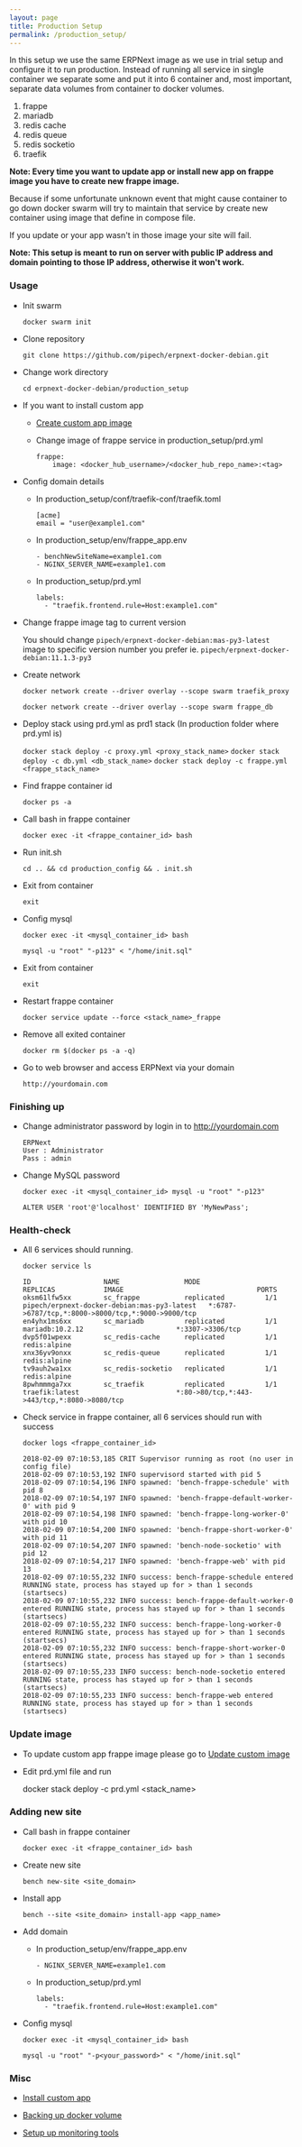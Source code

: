 ```yaml
---
layout: page
title: Production Setup
permalink: /production_setup/
---
```


In this setup we use the same ERPNext image as we use in trial setup
and configure it to run production. 
Instead of running all service in single container we separate some and put it into 6 container
and, most important, separate data volumes from container to docker volumes.

1. frappe
2. mariadb
3. redis cache
4. redis queue
5. redis socketio
6. traefik

**Note: Every time you want to update app or install new app on frappe image
you have to create new frappe image.**

Because if some unfortunate unknown event that might cause container to go down
docker swarm will try to maintain that service by create new container using image that define in compose file.

If you update or your app wasn't in those image your site will fail.

**Note: This setup is meant to run on server with public IP address
and domain pointing to those IP address, otherwise it won't work.**

### Usage

* Init swarm

    `docker swarm init`

* Clone repository

    `git clone https://github.com/pipech/erpnext-docker-debian.git`

* Change work directory

    `cd erpnext-docker-debian/production_setup`

* If you want to install custom app

    * [Create custom app image](/erpnext-docker-debian/create_custom_app_image)

    * Change image of frappe service in production_setup/prd.yml
    
        ```
        frappe:
            image: <docker_hub_username>/<docker_hub_repo_name>:<tag>
        ```

* Config domain details

    * In production_setup/conf/traefik-conf/traefik.toml

        ```
        [acme]
        email = "user@example1.com"
        ```

    * In production_setup/env/frappe_app.env

        ```
        - benchNewSiteName=example1.com
        - NGINX_SERVER_NAME=example1.com
        ```

    * In production_setup/prd.yml

        ```
        labels:
          - "traefik.frontend.rule=Host:example1.com"
        ```

* Change frappe image tag to current version

    You should change `pipech/erpnext-docker-debian:mas-py3-latest` image to specific version number you prefer ie. `pipech/erpnext-docker-debian:11.1.3-py3`

* Create network

    `docker network create --driver overlay --scope swarm traefik_proxy`

    `docker network create --driver overlay --scope swarm frappe_db`

* Deploy stack using prd.yml as prd1 stack (In production folder where prd.yml is)

    `docker stack deploy -c proxy.yml <proxy_stack_name>`
    `docker stack deploy -c db.yml <db_stack_name>`
    `docker stack deploy -c frappe.yml <frappe_stack_name>`

* Find frappe container id

    `docker ps -a`

* Call bash in frappe container

    `docker exec -it <frappe_container_id> bash`

* Run init.sh

    `cd .. && cd production_config && . init.sh`

* Exit from container

    `exit`

* Config mysql

    `docker exec -it <mysql_container_id> bash`

    `mysql -u "root" "-p123" < "/home/init.sql"`

* Exit from container

    `exit`

* Restart frappe container

    `docker service update --force <stack_name>_frappe`

* Remove all exited container

    `docker rm $(docker ps -a -q)`

* Go to web browser and access ERPNext via your domain

    `http://yourdomain.com`

### Finishing up

* Change administrator password by login in to http://yourdomain.com

    ```
    ERPNext
    User : Administrator
    Pass : admin
    ```

* Change MySQL password

    `docker exec -it <mysql_container_id> mysql -u "root" "-p123"`
    
    `ALTER USER 'root'@'localhost' IDENTIFIED BY 'MyNewPass';`

### Health-check

* All 6 services should running.

    `docker service ls`
    ```
    ID                  NAME                MODE                REPLICAS            IMAGE                                 PORTS
    oksm61lfw5xx        sc_frappe           replicated          1/1                 pipech/erpnext-docker-debian:mas-py3-latest   *:6787->6787/tcp,*:8000->8000/tcp,*:9000->9000/tcp
    en4yhx1ms6xx        sc_mariadb          replicated          1/1                 mariadb:10.2.12                       *:3307->3306/tcp
    dvp5f01wpexx        sc_redis-cache      replicated          1/1                 redis:alpine
    xnx36yv9onxx        sc_redis-queue      replicated          1/1                 redis:alpine
    tv9auh2wa1xx        sc_redis-socketio   replicated          1/1                 redis:alpine
    8pwhmmmga7xx        sc_traefik          replicated          1/1                 traefik:latest                        *:80->80/tcp,*:443->443/tcp,*:8080->8080/tcp
    ```

* Check service in frappe container, all 6 services should run with success

    `docker logs <frappe_container_id>`

    ```
    2018-02-09 07:10:53,185 CRIT Supervisor running as root (no user in config file)
    2018-02-09 07:10:53,192 INFO supervisord started with pid 5
    2018-02-09 07:10:54,196 INFO spawned: 'bench-frappe-schedule' with pid 8
    2018-02-09 07:10:54,197 INFO spawned: 'bench-frappe-default-worker-0' with pid 9
    2018-02-09 07:10:54,198 INFO spawned: 'bench-frappe-long-worker-0' with pid 10
    2018-02-09 07:10:54,200 INFO spawned: 'bench-frappe-short-worker-0' with pid 11
    2018-02-09 07:10:54,207 INFO spawned: 'bench-node-socketio' with pid 12
    2018-02-09 07:10:54,217 INFO spawned: 'bench-frappe-web' with pid 13
    2018-02-09 07:10:55,232 INFO success: bench-frappe-schedule entered RUNNING state, process has stayed up for > than 1 seconds (startsecs)
    2018-02-09 07:10:55,232 INFO success: bench-frappe-default-worker-0 entered RUNNING state, process has stayed up for > than 1 seconds (startsecs)
    2018-02-09 07:10:55,232 INFO success: bench-frappe-long-worker-0 entered RUNNING state, process has stayed up for > than 1 seconds (startsecs)
    2018-02-09 07:10:55,232 INFO success: bench-frappe-short-worker-0 entered RUNNING state, process has stayed up for > than 1 seconds (startsecs)
    2018-02-09 07:10:55,233 INFO success: bench-node-socketio entered RUNNING state, process has stayed up for > than 1 seconds (startsecs)
    2018-02-09 07:10:55,233 INFO success: bench-frappe-web entered RUNNING state, process has stayed up for > than 1 seconds (startsecs)
    ```

### Update image

* To update custom app frappe image please go to [Update custom image](/erpnext-docker-debian/update_custom_app_image)

* Edit prd.yml file and run

    docker stack deploy -c prd.yml <stack_name>

### Adding new site

* Call bash in frappe container

    `docker exec -it <frappe_container_id> bash`

* Create new site

    `bench new-site <site_domain>`

* Install app

    `bench --site <site_domain> install-app <app_name>`

* Add domain

    * In production_setup/env/frappe_app.env

        ```
        - NGINX_SERVER_NAME=example1.com
        ```

    * In production_setup/prd.yml

        ```
        labels:
          - "traefik.frontend.rule=Host:example1.com"
        ```

* Config mysql

    `docker exec -it <mysql_container_id> bash`

    `mysql -u "root" "-p<your_password>" < "/home/init.sql"`

### Misc

* [Install custom app](/erpnext-docker-debian/create_custom_app_image)

* [Backing up docker volume](/erpnext-docker-debian/backup)

* [Setup up monitoring tools](/erpnext-docker-debian/setup_monitoring)
